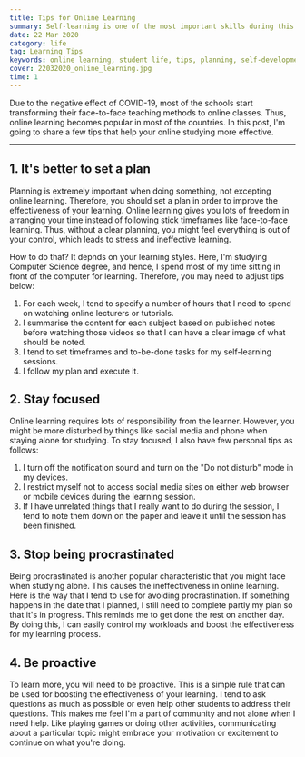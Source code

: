 ```yaml
---
title: Tips for Online Learning
summary: Self-learning is one of the most important skills during this pandemic period. Thus, I write this post to give some suggestions on preparing that skill.
date: 22 Mar 2020
category: life
tag: Learning Tips
keywords: online learning, student life, tips, planning, self-development
cover: 22032020_online_learning.jpg
time: 1
---
```


Due to the negative effect of COVID-19, most of the schools start transforming their face-to-face teaching methods to online classes. Thus, online learning becomes popular in most of the countries. In this post, I'm going to share a few tips that help your online studying more effective.

----

## 1. It's better to set a plan
Planning is extremely important when doing something, not excepting online learning. Therefore, you should set a plan in order to improve the effectiveness of your learning. Online learning gives you lots of freedom in arranging your time instead of following stick timeframes like face-to-face learning. Thus, without a clear planning, you might feel everything is out of your control, which leads to stress and ineffective learning.

How to do that? It depnds on your learning styles. Here, I'm studying Computer Science degree, and hence, I spend most of my time sitting in front of the computer for learning. Therefore, you may need to adjust tips below:

1. For each week, I tend to specify a number of hours that I need to spend on watching online lecturers or tutorials.
2. I summarise the content for each subject based on published notes before watching those videos so that I can have a clear image of what should be noted.
3. I tend to set timeframes and to-be-done tasks for my self-learning sessions.
4. I follow my plan and execute it.

## 2. Stay focused
Online learning requires lots of responsibility from the learner. However, you might be more disturbed by things like social media and phone when staying alone for studying. To stay focused, I also have few personal tips as follows:

1. I turn off the notification sound and turn on the "Do not disturb" mode in my devices.
2. I restrict myself not to access social media sites on either web browser or mobile devices during the learning session.
3. If I have unrelated things that I really want to do during the session, I tend to note them down on the paper and leave it until the session has been finished.

## 3. Stop being procrastinated
Being procrastinated is another popular characteristic that you might face when studying alone. This causes the ineffectiveness in online learning. Here is the way that I tend to use for avoiding procrastination. If something happens in the date that I planned, I still need to complete partly my plan so that it's in progress. This reminds me to get done the rest on another day. By doing this, I can easily control my workloads and boost the effectiveness for my learning process.

## 4. Be proactive
To learn more, you will need to be proactive. This is a simple rule that can be used for boosting the effectiveness of your learning. I tend to ask questions as much as possible or even help other students to address their questions. This makes me feel I'm a part of community and not alone when I need help. Like playing games or doing other activities, communicating about a particular topic might embrace your motivation or excitement to continue on what you're doing.